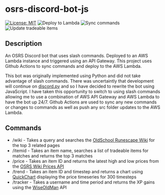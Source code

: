 # osrs-discord-bot-js
[![License: MIT](https://img.shields.io/badge/License-MIT-yellow.svg)](https://opensource.org/licenses/MIT)
![Deploy to Lambda](https://github.com/Birjot-Bala/osrs-discord-bot-js/actions/workflows/deploy.yml/badge.svg)
![Sync commands](https://github.com/Birjot-Bala/osrs-discord-bot-js/actions/workflows/sync.yml/badge.svg)
![Update tradeable items](https://github.com/Birjot-Bala/osrs-discord-bot-js/actions/workflows/update.yml/badge.svg)

## Description
An OSRS Discord bot that uses slash commands. Deployed to an AWS Lambda instance and triggered using an API Gateway. This project uses Github Actions to sync commands and deploy to the AWS Lambda.

This bot was originally implemented using Python and did not take advantage of slash commands. There was uncertaintly that development will continue on [discord.py](https://github.com/Rapptz/discord.py) and so I have decided to rewrite the bot using JavaScript. I have taken this opportunity to switch to using slash commands allowing me to use a combination of AWS API Gateway and AWS Lambda to have the bot up 24/7. Github Actions are used to sync any new commands or changes to commands as well as push any src folder updates to the AWS Lambda.

## Commands
- /wiki - Takes a query and searches the [OldSchool Runescape Wiki](https://oldschool.runescape.wiki/) for the top 3 related pages
- /itemid - Takes an item name, searches a list of tradeable items for matches and returns the top 3 matches
- /price - Takes an item ID and returns the latest high and low prices from the [OSRS Wiki Prices API](https://oldschool.runescape.wiki/w/RuneScape:Real-time_Prices) 
- /trend - Takes an item ID and timestep and returns a chart using [QuickChart](https://quickchart.io/) displaying the price timeseries for 300 timesteps
- /tracker - Takes a username and time period and returns the XP gains using the [WiseOldMan](https://wiseoldman.net/) API
